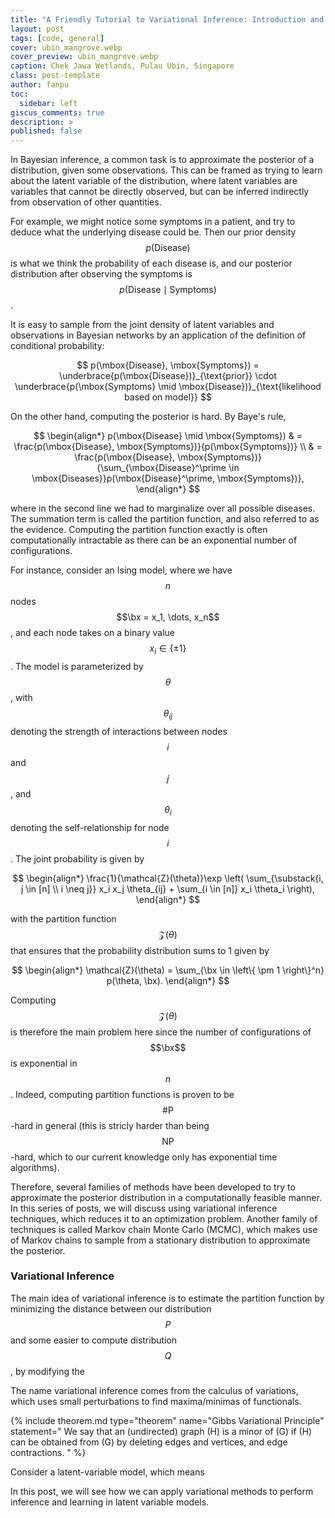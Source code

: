```yaml
---
title: "A Friendly Tutorial to Variational Inference: Introduction and "
layout: post
tags: [code, general]
cover: ubin_mangrove.webp
cover_preview: ubin_mangrove.webp
caption: Chek Jawa Wetlands, Pulau Ubin, Singapore
class: post-template
author: fanpu
toc:
  sidebar: left
giscus_comments: true
description: >
published: false
---
```


In Bayesian inference, a common task is to approximate the posterior of a
distribution, given some observations. This can be framed as trying to learn
about the latent variable of the distribution, where latent variables are
variables that cannot be directly observed, but can be inferred indirectly from
observation of other quantities.

For example, we might notice some symptoms in a patient, and try to deduce what
the underlying disease could be. Then our prior density $$p(\mbox{Disease})$$
is what we think the probability of each disease is, and our posterior
distribution after observing the symptoms is $$p(\mbox{Disease} \mid
\mbox{Symptoms})$$.

It is easy to sample from the joint density of latent variables and observations in Bayesian networks
by an application of the definition of conditional probability:

$$ p(\mbox{Disease}, \mbox{Symptoms}) = \underbrace{p(\mbox{Disease})}_{\text{prior}} \cdot \underbrace{p(\mbox{Symptoms} \mid \mbox{Disease})}_{\text{likelihood based on model}} $$

On the other hand, computing the posterior is hard. By Baye's rule,

$$
\begin{align*}
    p(\mbox{Disease} \mid \mbox{Symptoms})
     & = \frac{p(\mbox{Disease}, \mbox{Symptoms})}{p(\mbox{Symptoms})} \\
     & = \frac{p(\mbox{Disease}, \mbox{Symptoms})}{\sum_{\mbox{Disease}^\prime \in \mbox{Diseases}}p(\mbox{Disease}^\prime, \mbox{Symptoms})},
\end{align*}
$$

where in the second line we had to marginalize over all possible diseases. The summation
term is called the partition function, and also referred to as the evidence. Computing
the partition function exactly is often computationally intractable as there can be an
exponential number of configurations.

For instance, consider an Ising model, where we have $$n$$ nodes $$\bx = x_1, \dots,
x_n$$, and each node takes on a binary value $$x_i \in \left\{ \pm 1
\right\}$$. The model is parameterized by $$\theta$$, with $$\theta_{ij}$$
denoting the strength of interactions between nodes $$i$$ and $$j$$,
and $$\theta_i$$ denoting the self-relationship for node $$i$$. The
joint probability is given by

$$
\begin{align*}
    \frac{1}{\mathcal{Z}(\theta)}\exp \left( \sum_{\substack{i, j \in [n] \\ i \neq j}} x_i x_j \theta_{ij} + \sum_{i \in [n]} x_i \theta_i \right),
\end{align*}
$$

with the partition function $$\mathcal{Z}(\theta)$$ that ensures that the probability
distribution sums to 1 given by

$$
\begin{align*}
    \mathcal{Z}(\theta) = \sum_{\bx \in \left\{ \pm 1 \right\}^n} p(\theta, \bx).
\end{align*}
$$

Computing $$\mathcal{Z}(\theta)$$ is therefore the main problem here since
the number of configurations of $$\bx$$ is exponential in $$n$$.
Indeed, computing partition functions is proven to be
$$\#\mathsf{P}$$-hard in general (this is stricly harder than being $$\mathsf{NP}$$-hard, which to our
current knowledge only has exponential time algorithms).

Therefore, several families of methods have been developed to try to approximate
the posterior distribution in a computationally feasible manner. In this series
of posts, we will discuss using variational inference techniques, which reduces
it to an optimization problem. Another family of techniques
is called Markov chain Monte Carlo (MCMC), which makes use of Markov chains to
sample from a stationary distribution to approximate the posterior.

### Variational Inference

The main idea of variational inference is to estimate the partition function
by minimizing the distance between our distribution $$P$$
and some easier to compute distribution $$Q$$, by modifying the

The name variational inference comes from the calculus of variations, which uses
small perturbations to find maxima/minimas of functionals.

<!-- prettier-ignore -->
{% include theorem.md 
  type="theorem"
  name="Gibbs Variational Principle"
  statement="
    We say that an (undirected) graph \(H\) is a minor of \(G\) if \(H\) can be
    obtained from \(G\) by deleting edges and vertices, and edge contractions.
  "
%}

Consider a latent-variable model, which means

In this post, we will see how we can apply variational methods to perform inference
and learning in latent variable models.
